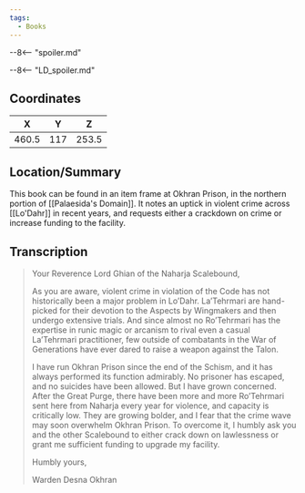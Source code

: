 ```yaml
---
tags:
  - Books
---
```


--8<-- "spoiler.md"

--8<-- "LD_spoiler.md"

## Coordinates
| **X** | **Y** | **Z** |
| :---: | :---: | :---: |
| 460.5 |  117  | 253.5 |

## Location/Summary
This book can be found in an item frame at Okhran Prison, in the northern portion of [[Palaesida's Domain]]. It notes an uptick in violent crime across [[Lo'Dahr]] in recent years, and requests either a crackdown on crime or increase funding to the facility.

## Transcription
> Your Reverence Lord Ghian of the Naharja Scalebound,
>
> As you are aware, violent crime in violation of the Code has not historically been a major problem in Lo’Dahr. La’Tehrmari are hand-picked for their devotion to the Aspects by Wingmakers and then undergo extensive trials. And since almost no Ro’Tehrmari has the expertise in runic magic or arcanism to rival even a casual La’Tehrmari practitioner, few outside of combatants in the War of Generations have ever dared to raise a weapon against the Talon.
>
> I have run Okhran Prison since the end of the Schism, and it has always performed its function admirably. No prisoner has escaped, and no suicides have been allowed. But I have grown concerned. After the Great Purge, there have been more and more Ro’Tehrmari sent here from Naharja every year for violence, and capacity is critically low. They are growing bolder, and I fear that the crime wave may soon overwhelm Okhran Prison. To overcome it, I humbly ask you and the other Scalebound to either crack down on lawlessness or grant me sufficient funding to upgrade my facility.
>
> Humbly yours,
>
> Warden Desna Okhran

